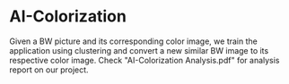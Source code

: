 # AI-Colorization
Given a BW picture and its corresponding color image, we train the application using clustering and convert a new similar BW image to its respective color image.
Check "AI-Colorization Analysis.pdf" for analysis report on our project.
